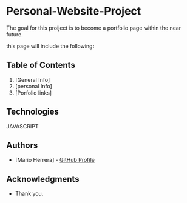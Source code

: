 # Personal-Website-Project

The goal for this proiject is to become a portfolio page within the near future.

this page will include the following:

## Table of Contents

1. [General Info]
2. [personal Info]
3. [Porfolio links]

## Technologies

JAVASCRIPT

## Authors

- [Mario Herrera] - [GitHub Profile](https://github.com/mariohjr94)

## Acknowledgments

- Thank you.
